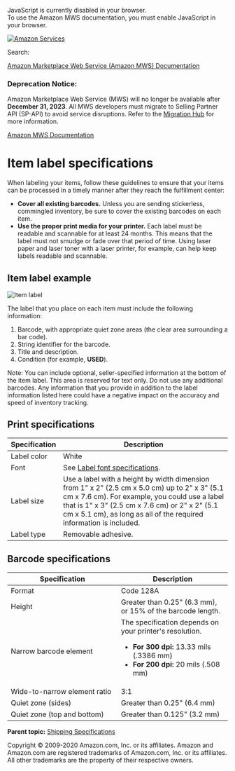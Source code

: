 <div id="MWSDX_noscript">

JavaScript is currently disabled in your browser.  
To use the Amazon MWS documentation, you must enable JavaScript in your
browser.

</div>

<div id="MWSDX_divtop">

[![Amazon
Services](https://images-na.ssl-images-amazon.com/images/G/08/mwsportal/fr_FR/amazonservices.gif "Amazon Services")](http://services.amazon.fr)

<div id="MWSDX_search">

<span id="MWSDX_searchlbl">Search:</span>

</div>

  
<span id="MWSDX_titlebar">[Amazon Marketplace Web Service (Amazon MWS)
Documentation](https://developer.amazonservices.fr/gp/mws/docs.html)</span>
<span id="MWSDX_dep_notice"></span>

### Deprecation Notice:

Amazon Marketplace Web Service (MWS) will no longer be available after
**December 31, 2023**. All MWS developers must migrate to Selling
Partner API (SP-API) to avoid service disruptions. Refer to the
[Migration
Hub](https://developer-docs.amazon.com/sp-api/page/migration-hub) for
more information.

</div>

<div id="MWSDX_divbottom">

<div id="MWSDX_divleft">

<div id="MWSDX_toc">

</div>

</div>

<div id="MWSDX_divright">

<div id="MWSDX_content">

<span id="MWSDX_breadcrumbs">[Amazon MWS
Documentation](https://developer.amazonservices.fr/gp/mws/docs.html)</span>

# Item label specifications

<div class="body conbody">

When labeling your items, follow these guidelines to ensure that your
items can be processed in a timely manner after they reach the
fulfillment center:

-   **Cover all existing barcodes.** Unless you are sending stickerless,
    commingled inventory, be sure to cover the existing barcodes on each
    item.
-   **Use the proper print media for your printer.** Each label must be
    readable and scannable for at least 24 months. This means that the
    label must not smudge or fade over that period of time. Using laser
    paper and laser toner with a laser printer, for example, can help
    keep labels readable and scannable.

<div class="section">

## Item label example

<img src="ItemLabel.png" class="image" alt="Item label" />

The label that you place on each item must include the following
information:

1.  Barcode, with appropriate quiet zone areas (the clear area
    surrounding a bar code).
2.  String identifier for the barcode.
3.  Title and description.
4.  Condition (for example, **USED**).

<div class="note note">

<span class="notetitle">Note:</span> You can include optional,
seller-specified information at the bottom of the item label. This area
is reserved for text only. Do not use any additional barcodes. Any
information that you provide in addition to the label information listed
here could have a negative impact on the accuracy and speed of inventory
tracking.

</div>

</div>

<div class="section">

## Print specifications

<div class="tablenoborder">

| Specification | Description                                                                                                                                                                                                                                                             |
|---------------|-------------------------------------------------------------------------------------------------------------------------------------------------------------------------------------------------------------------------------------------------------------------------|
| Label color   | White                                                                                                                                                                                                                                                                   |
| Font          | See <a href="FBAGuide_LabelFontSpec.md" class="xref">Label font specifications</a>.                                                                                                                                                                                   |
| Label size    | Use a label with a height by width dimension from 1" x 2" (2.5 cm x 5.0 cm) up to 2" x 3" (5.1 cm x 7.6 cm). For example, you could use a label that is 1" x 3" (2.5 cm x 7.6 cm) or 2" x 2" (5.1 cm x 5.1 cm), as long as all of the required information is included. |
| Label type    | Removable adhesive.                                                                                                                                                                                                                                                     |

</div>

</div>

<div class="section">

## Barcode specifications

<div class="tablenoborder">

<table id="FBAGuide_ItemLabelSpec__BarcodeSpecificationsTable" class="table" data-cellpadding="4" data-cellspacing="0" data-summary="" data-frame="border" data-border="1" data-rules="all">
<colgroup>
<col style="width: 50%" />
<col style="width: 50%" />
</colgroup>
<thead class="thead" data-align="left">
<tr class="header row">
<th id="d25925e186" class="entry" data-valign="top" width="34.843205574912886%">Specification</th>
<th id="d25925e189" class="entry" data-valign="top" width="65.1567944250871%">Description</th>
</tr>
</thead>
<tbody class="tbody">
<tr class="odd row">
<td class="entry" data-valign="top" width="34.843205574912886%" headers="d25925e186 ">Format</td>
<td class="entry" data-valign="top" width="65.1567944250871%" headers="d25925e189 ">Code 128A</td>
</tr>
<tr class="even row">
<td class="entry" data-valign="top" width="34.843205574912886%" headers="d25925e186 ">Height</td>
<td class="entry" data-valign="top" width="65.1567944250871%" headers="d25925e189 ">Greater than 0.25" (6.3 mm), or 15% of the barcode length.</td>
</tr>
<tr class="odd row">
<td class="entry" data-valign="top" width="34.843205574912886%" headers="d25925e186 ">Narrow barcode element</td>
<td class="entry" data-valign="top" width="65.1567944250871%" headers="d25925e189 ">The specification depends on your printer's resolution.
<ul>
<li><strong>For 300 dpi:</strong> 13.33 mils (.3386 mm)</li>
<li><strong>For 200 dpi:</strong> 20 mils (.508 mm)</li>
</ul></td>
</tr>
<tr class="even row">
<td class="entry" data-valign="top" width="34.843205574912886%" headers="d25925e186 ">Wide-to-narrow element ratio</td>
<td class="entry" data-valign="top" width="65.1567944250871%" headers="d25925e189 ">3:1</td>
</tr>
<tr class="odd row">
<td class="entry" data-valign="top" width="34.843205574912886%" headers="d25925e186 ">Quiet zone (sides)</td>
<td class="entry" data-valign="top" width="65.1567944250871%" headers="d25925e189 ">Greater than 0.25" (6.4 mm)</td>
</tr>
<tr class="even row">
<td class="entry" data-valign="top" width="34.843205574912886%" headers="d25925e186 ">Quiet zone (top and bottom)</td>
<td class="entry" data-valign="top" width="65.1567944250871%" headers="d25925e189 ">Greater than 0.125" (3.2 mm)</td>
</tr>
</tbody>
</table>

</div>

</div>

</div>

<div class="related-links">

<div class="familylinks">

<div class="parentlink">

**Parent topic:**
<a href="../fba_guide/FBAGuide_ShippingSpecs.md" class="link">Shipping Specifications</a>

</div>

</div>

</div>

<div id="MWSDX_footer">

Copyright © 2009-2020 Amazon.com, Inc. or its affiliates. Amazon and
Amazon.com are registered trademarks of Amazon.com, Inc. or its
affiliates. All other trademarks are the property of their respective
owners.

</div>

</div>

</div>

<div style="clear: both;">

</div>

</div>
